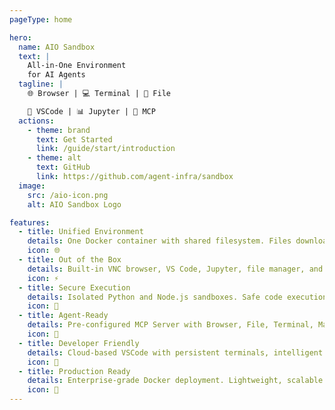 ```yaml
---
pageType: home

hero:
  name: AIO Sandbox
  text: |
    All-in-One Environment
    for AI Agents
  tagline: |
    🌐 Browser | 💻 Terminal | 📁 File

    🔧 VSCode | 📊 Jupyter | 🤖 MCP
  actions:
    - theme: brand
      text: Get Started
      link: /guide/start/introduction
    - theme: alt
      text: GitHub
      link: https://github.com/agent-infra/sandbox
  image:
    src: /aio-icon.png
    alt: AIO Sandbox Logo

features:
  - title: Unified Environment
    details: One Docker container with shared filesystem. Files downloaded in the browser are instantly accessible in Terminal and VSCode.
    icon: 🌐
  - title: Out of the Box
    details: Built‑in VNC browser, VS Code, Jupyter, file manager, and terminal—accessible directly via API/SDK.
    icon: ⚡
  - title: Secure Execution
    details: Isolated Python and Node.js sandboxes. Safe code execution without system risks.
    icon: 🔐
  - title: Agent-Ready
    details: Pre-configured MCP Server with Browser, File, Terminal, Markdown, Ready-to-use for AI agents.
    icon: 🤖
  - title: Developer Friendly
    details: Cloud-based VSCode with persistent terminals, intelligent port forwarding(via `${Port}-${domain}/` or `/proxy`), and instant frontend/backend previews.
    icon: 🔧
  - title: Production Ready
    details: Enterprise-grade Docker deployment. Lightweight, scalable.
    icon: 🚀
---
```

